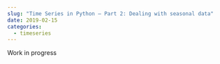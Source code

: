 ```yaml
---
slug: "Time Series in Python — Part 2: Dealing with seasonal data"
date: 2019-02-15
categories:
  - timeseries 
---
```

Work in progress